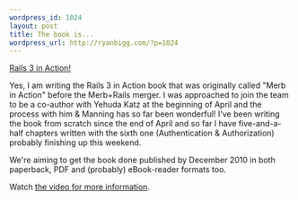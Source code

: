```yaml
--- 
wordpress_id: 1024
layout: post
title: The book is...
wordpress_url: http://ryanbigg.com/?p=1024
---
```

<a href='http://manning.com/katz'>Rails 3 in Action!</a>

Yes, I am writing the Rails 3 in Action book that was originally called "Merb in Action" before the Merb+Rails merger. I was approached to join the team to be a co-author with Yehuda Katz at the beginning of April and the process with him & Manning has so far been wonderful! I've been writing the book from scratch since the end of April and so far I have five-and-a-half chapters written with the sixth one (Authentication & Authorization) probably finishing up this weekend.

We're aiming to get the book done published by December 2010 in both paperback, PDF and (probably) eBook-reader formats too.


Watch <a href="http://vimeo.com/12410903">the video for more information</a>.



